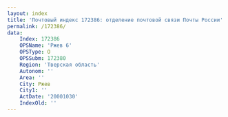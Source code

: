 ```yaml
---
layout: index
title: 'Почтовый индекс 172386: отделение почтовой связи Почты России'
permalink: /172386/
data:
    Index: 172386
    OPSName: 'Ржев 6'
    OPSType: О
    OPSSubm: 172380
    Region: 'Тверская область'
    Autonom: ''
    Area: ''
    City: Ржев
    City1: ''
    ActDate: '20001030'
    IndexOld: ''
---
```

